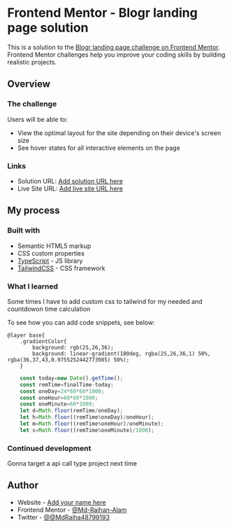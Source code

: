 # Frontend Mentor - Blogr landing page solution

This is a solution to the [Blogr landing page challenge on Frontend Mentor](https://www.frontendmentor.io/challenges/blogr-landing-page-EX2RLAApP). Frontend Mentor challenges help you improve your coding skills by building realistic projects. 

## Overview

### The challenge

Users will be able to:

- View the optimal layout for the site depending on their device's screen size
- See hover states for all interactive elements on the page

### Links

- Solution URL: [Add solution URL here](https://your-solution-url.com)
- Live Site URL: [Add live site URL here](https://your-live-site-url.com)

## My process

### Built with

- Semantic HTML5 markup
- CSS custom properties
- [TypeScript](https://www.typescriptlang.org/) - JS library
- [TailwindCSS](https://tailwindcss.com/) - CSS framework

### What I learned

Some times I have to add custom css to tailwind for my needed and countdowon time calculation

To see how you can add code snippets, see below:

```Tailwind
@layer base{
    .gradientColor{
        background: rgb(25,26,36);
        background: linear-gradient(180deg, rgba(25,26,36,1) 50%, rgba(36,37,43,0.9755252442773985) 50%);
    }
```
```TypeScript
    const today=new Date().getTime();
    const remTime=finalTime-today;
    const oneDay=24*60*60*1000;
    const oneHour=60*60*1000;
    const oneMinute=60*1000;
    let d=Math.floor(remTime/oneDay);
    let h=Math.floor((remTime%oneDay)/oneHour);
    let m=Math.floor((remTime%oneHour)/oneMinute);
    let s=Math.floor((remTime%oneMinute)/1000);
```


### Continued development

Gonna target a api call type project next time


## Author

- Website - [Add your name here](https://www.your-site.com)
- Frontend Mentor - [@Md-Raihan-Alam](https://www.frontendmentor.io/profile/Md-Raihan-Alam)
- Twitter - [@@MdRaiha48799193](https://twitter.com/MdRaiha48799193)
